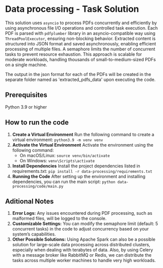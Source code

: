 # Data processing - Task Solution
This solution uses `asyncio` to process PDFs concurrently and efficiently by using asynchronous file I/O operations and controlled task execution. Each PDF is parsed with `pdfplumber` library in an asyncio-compatible way using `ThreadPoolExecutor`, ensuring non-blocking behavior. Extracted content is structured into JSON format and saved asynchronously, enabling efficient processing of multiple files. A semaphore limits the number of concurrent tasks to prevent resource exhaustion. This approach is scalable for moderate workloads, handling thousands of small-to-medium-sized PDFs on a single machine.

The output in the json format for each of the PDFs will be created in the separate folder named as 'extracted_pdfs_data' upon executing the code.

## Prerequisites

Python 3.9 or higher

## How to run the code

1. **Create a Virtual Environment** Run the following command to create a virtual environment:
`python3.9 -m venv venv`
2. **Activate the Virtual Environment** Activate the environment using the following command:
    - On macOS/Linux:
    `source venv/bin/activate`
    - On Windows:
    `venv\Scripts\activate`
3. **Install Dependencies** Install the project dependencies listed in requirements.txt:
`pip install -r data-processing/requirements.txt`
4. **Running the Code** After setting up the environment and installing dependencies, you can run the main script:
`python data-processing/code/main.py`

## Aditional Notes
1. **Error Logs:** Any issues encountered during PDF processing, such as malformed files, will be logged to the console.
2. **Customizable Settings:** You can modify the semaphore limit (default: 5 concurrent tasks) in the code to adjust concurrency based on your system’s capabilities.
3. **Other Possible Solutions:** Using Apache Spark can also be a possible solution for large-scale data processing across distributed clusters, especially when dealing with terabytes of data. Also, by using Celery with a message broker like RabbitMQ or Redis, we can distribute the tasks across multiple worker machines to handle very high workloads. 